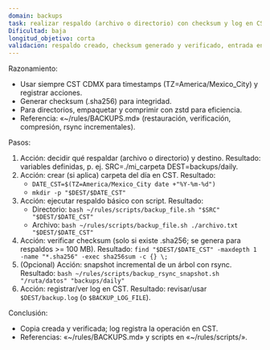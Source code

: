 ```yaml
---
domain: backups
task: realizar respaldo (archivo o directorio) con checksum y log en CST
Dificultad: baja
longitud_objetivo: corta
validacion: respaldo creado, checksum generado y verificado, entrada en log
---
```


Razonamiento:
- Usar siempre CST CDMX para timestamps (TZ=America/Mexico_City) y registrar acciones.
- Generar checksum (.sha256) para integridad.
- Para directorios, empaquetar y comprimir con zstd para eficiencia.
- Referencia: «~/rules/BACKUPS.md» (restauración, verificación, compresión, rsync incrementales).

Pasos:
1) Acción: decidir qué respaldar (archivo o directorio) y destino.
   Resultado: variables definidas, p. ej. SRC=./mi_carpeta DEST=backups/daily.
2) Acción: crear (si aplica) carpeta del día en CST.
   Resultado:
   - `DATE_CST=$(TZ=America/Mexico_City date +"%Y-%m-%d")`
   - `mkdir -p "$DEST/$DATE_CST"`
3) Acción: ejecutar respaldo básico con script.
   Resultado:
   - Directorio: `bash ~/rules/scripts/backup_file.sh "$SRC" "$DEST/$DATE_CST"`
   - Archivo: `bash ~/rules/scripts/backup_file.sh ./archivo.txt "$DEST/$DATE_CST"`
4) Acción: verificar checksum (solo si existe .sha256; se genera para respaldos >= 100 MB).
   Resultado: `find "$DEST/$DATE_CST" -maxdepth 1 -name "*.sha256" -exec sha256sum -c {} \;`
5) (Opcional) Acción: snapshot incremental de un árbol con rsync.
   Resultado: `bash ~/rules/scripts/backup_rsync_snapshot.sh "/ruta/datos" "backups/daily"`
6) Acción: registrar/ver log en CST.
   Resultado: revisar/usar `$DEST/backup.log` (o `$BACKUP_LOG_FILE`).

Conclusión:
- Copia creada y verificada; log registra la operación en CST.
- Referencias: «~/rules/BACKUPS.md» y scripts en «~/rules/scripts/».

